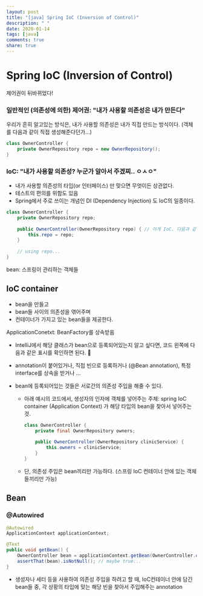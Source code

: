 ```yaml
---
layout: post
title: "[java] Spring IoC (Inversion of Control)"
description: " "
date: 2020-01-14
tags: [java]
comments: true
share: true
---
```


# Spring IoC (Inversion of Control)

제어권이 뒤바뀌었다!

### 일반적인 (의존성에 의한) 제어권: "내가 사용할 의존성은 내가 만든다"

우리가 흔히 알고있는 방식은, 내가 사용할 의존성은 내가 직접 만드는 방식이다. (객체를 다음과 같이 직접 생성해준다던가...)

```java
class OwnerController {
	private OwnerRepository repo = new OwnerRepository();
}
```



### IoC: "내가 사용할 의존성? 누군가 알아서 주겠찌.. ㅇㅅㅇ"

- 내가 사용할 의존성의 타입(or 인터페이스) 만 맞으면 무엇이든 상관없다.
- 테스트의 편의를 위함도 있음
- Spring에서 주로 쓰이는 개념인 DI (Dependency Injection) 도 IoC의 일종이다.

```java
class OwnerController {
	private OwnerRepository repo;
	
	public OwnerController(OwnerRepository repo) { // 이게 IoC. 다음과 같이 외부에서 인자로 받는다.
		this.repo = repo;	
	}
	
	// using repo...
}
```



bean: 스프링이 관리하는 객체들



## IoC container

- bean을 만들고
- bean들 사이의 의존성을 엮어주며
- 컨테이너가 가지고 있는 bean들을 제공한다.

ApplicationConetxt: BeanFactory를 상속받음

- IntelliJ에서 해당 클래스가 bean으로 등록되어있는지 알고 싶다면, 코드 왼쪽에 다음과 같은 표시를 확인하면 된다. :eyes:
- annotation이 붙어있거나, 직접 빈으로 등록하거나 (@Bean annotation), 특정 interface를 상속을 받거나 ...

- bean에 등록되어있는 것들은 서로간의 의존성 주입을 해줄 수 있다.

  - 아래 예시의 코드에서, 생성자의 인자에 객체를 넣어주는 주체: spring IoC container (Application Context) 가 해당 타입의 bean을 찾아서 넣어주는 것.

    ```java
    class OwnerController {
    	private final OwnerRepository owners;
    	
    	public OwnerController(OwnerRepository clinicService) {
    		this.owners = clinicService;
    	}
    }
    ```

  - 단, 의존성 주입은 bean끼리만 가능하다. (스프링 IoC 컨테이너 안에 있는 객체들끼리만 가능)



## Bean





### @Autowired

```java
@Autowired
ApplicationContext applicationContext;

@Text
public void getBean() {
	OwnerController bean = applicationContext.getBean(OwnerController.class);
	assertThat(bean).isNotNull(); // maybe true...
}
```

- 생성자나 세터 등을 사용하여 의존성 주입을 하려고 할 때, IoC컨테이너 안에 담긴 bean들 중, 각 상황의 타입에 맞는 해당 빈을 찾아서 주입해주는 annotation

  

